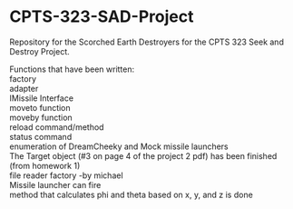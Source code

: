 # CPTS-323-SAD-Project

Repository for the Scorched Earth Destroyers for the CPTS 323 Seek and Destroy Project.  
  
Functions that have been written:   
factory  
adapter  
IMissile Interface  
moveto function  
moveby function  
reload command/method  
status command  
enumeration of DreamCheeky and Mock missile launchers  
The Target object (#3 on page 4 of the project 2 pdf) has been finished (from homework 1)  
file reader factory -by michael  
Missile launcher can fire  
method that calculates phi and theta based on x, y, and z  is done  

